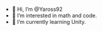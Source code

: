 - 👋 Hi, I’m @Yaross92
- 👀 I’m interested in math and code.
- 🌱 I’m currently learning Unity.

<!---
Yaross92/Yaross92 is a ✨ special ✨ repository because its `README.md` (this file) appears on your GitHub profile.
You can click the Preview link to take a look at your changes.
--->
